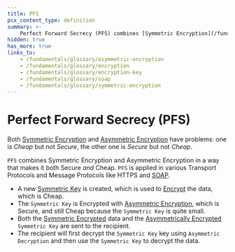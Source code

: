 ```yaml
---
title: PFS
pcx_content_type: definition
summary: >-
    Perfect Forward Secrecy (PFS) combines [Symmetric Encryption](/fundamentals/glossary/#symmetric-encryption) and [Asymmetric Encryption](/fundamentals/glossary/#asymmetric-encryption) in a way that makes it both Secure *and* Cheap. PFS is applied in various Transport Protocols and Message Protocols like HTTPS and [SOAP](/fundamentals/glossary/#soap).
hidden: true
has_more: true
links_to:
    - /fundamentals/glossary/asymmetric-encryption
    - /fundamentals/glossary/encryption
    - /fundamentals/glossary/encryption-key
    - /fundamentals/glossary/soap
    - /fundamentals/glossary/symmetric-encryption
---
```


# Perfect Forward Secrecy (PFS)

Both [Symmetric Encryption](/fundamentals/glossary/symmetric-encryption) and [Asymmetric Encryption](/fundamentals/glossary/asymmetric-encryption) have problems: one is _Cheap_ but not _Secure_, the other one is _Secure_ but not _Cheap_.

`PFS` combines Symmetric Encryption and Asymmetric Encryption in a way that makes it both Secure _and_ Cheap. `PFS` is applied in various Transport Protocols and Message Protocols like HTTPS and [SOAP](/fundamentals/glossary/soap).

-   A new [Symmetric Key](/fundamentals/glossary/encryption-key) is created, which is used to [Encrypt](/fundamentals/glossary/encryption) the data, which is Cheap.
-   The `Symmetric Key` is Encrypted with [Asymmetric Encryption](/fundamentals/glossary/encryption-key), which is Secure, and still Cheap because the `Symmetric Key` is quite small.
-   Both the [Symmetric Encrypted](/fundamentals/glossary/symmetric-encryption) data and the [Asymmetrically Encrypted](/fundamentals/glossary/asymmetric-encryption) `Symmetric Key` are sent to the recipient.
-   The recipient will first decrypt the `Symmetric Key` key using `Asymmetric Decryption` and then use the `Symmetric Key` to decrypt the data.
